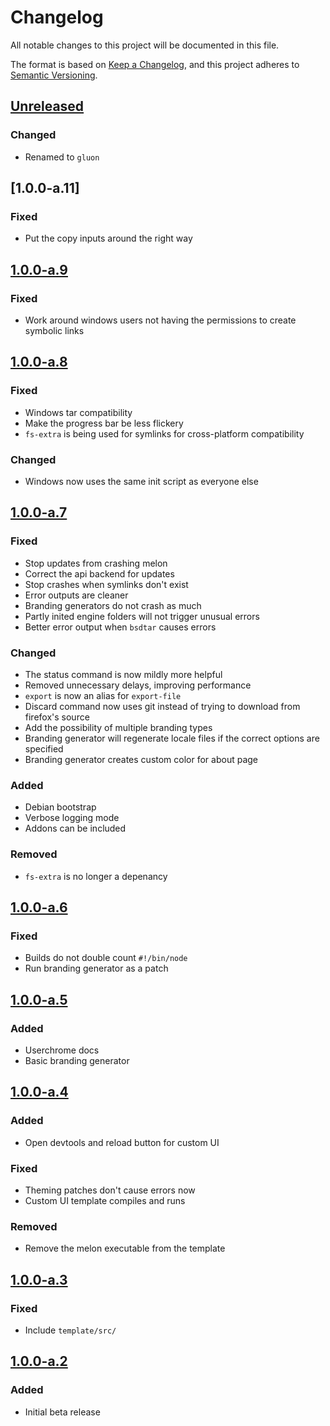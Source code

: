 # Changelog

All notable changes to this project will be documented in this file.

The format is based on [Keep a Changelog](https://keepachangelog.com/en/1.0.0/),
and this project adheres to [Semantic Versioning](https://semver.org/spec/v2.0.0.html).

## [Unreleased]

### Changed

- Renamed to `gluon`

## [1.0.0-a.11]

### Fixed

- Put the copy inputs around the right way

## [1.0.0-a.9]

### Fixed

- Work around windows users not having the permissions to create symbolic links

## [1.0.0-a.8]

### Fixed

- Windows tar compatibility
- Make the progress bar be less flickery
- `fs-extra` is being used for symlinks for cross-platform compatibility

### Changed

- Windows now uses the same init script as everyone else

## [1.0.0-a.7]

### Fixed

- Stop updates from crashing melon
- Correct the api backend for updates
- Stop crashes when symlinks don't exist
- Error outputs are cleaner
- Branding generators do not crash as much
- Partly inited engine folders will not trigger unusual errors
- Better error output when `bsdtar` causes errors

### Changed

- The status command is now mildly more helpful
- Removed unnecessary delays, improving performance
- `export` is now an alias for `export-file`
- Discard command now uses git instead of trying to download from firefox's source
- Add the possibility of multiple branding types
- Branding generator will regenerate locale files if the correct options are specified
- Branding generator creates custom color for about page

### Added

- Debian bootstrap
- Verbose logging mode
- Addons can be included

### Removed

- `fs-extra` is no longer a depenancy

## [1.0.0-a.6]

### Fixed

- Builds do not double count `#!/bin/node`
- Run branding generator as a patch

## [1.0.0-a.5]

### Added

- Userchrome docs
- Basic branding generator

## [1.0.0-a.4]

### Added

- Open devtools and reload button for custom UI

### Fixed

- Theming patches don't cause errors now
- Custom UI template compiles and runs

### Removed

- Remove the melon executable from the template

## [1.0.0-a.3]

### Fixed

- Include `template/src/`

## [1.0.0-a.2]

### Added

- Initial beta release

[unreleased]: https://github.com/dothq/melon/compare/v1.0.0-a.9...HEAD
[1.0.0-a.9]: https://github.com/dothq/melon/compare/v1.0.0-a.8...v1.0.0-a.9
[1.0.0-a.8]: https://github.com/dothq/melon/compare/v1.0.0-a.7...v1.0.0-a.8
[1.0.0-a.7]: https://github.com/dothq/melon/compare/v1.0.0-a.6...v1.0.0-a.7
[1.0.0-a.6]: https://github.com/dothq/melon/compare/v1.0.0-a.5...v1.0.0-a.6
[1.0.0-a.5]: https://github.com/dothq/melon/compare/v1.0.0-a.4...v1.0.0-a.5
[1.0.0-a.4]: https://github.com/dothq/melon/compare/v1.0.0-a.3...v1.0.0-a.4
[1.0.0-a.3]: https://github.com/dothq/melon/compare/v1.0.0-a.2...v1.0.0-a.3
[1.0.0-a.2]: https://github.com/dothq/melon/compare/v1.0.0-a.1...v1.0.0-a.2
